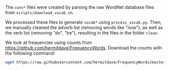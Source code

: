The `conv*` files were created by parsing the raw WordNet database files from `scripts/download_vocab.sh`.

We processed these files to generate `vocab*` using `process_vocab.py`. 
Then, we manually cleaned the adverb list (removing words like "now"), 
as well as the verb list (removing "do", "be"), resulting in the files in the folder `clean`.

We look at frequencies using counts from https://github.com/hermitdave/FrequencyWords.
Download the counts with the following command:
```bash
wget https://raw.githubusercontent.com/hermitdave/FrequencyWords/master/content/2016/en/en_full.txt
```